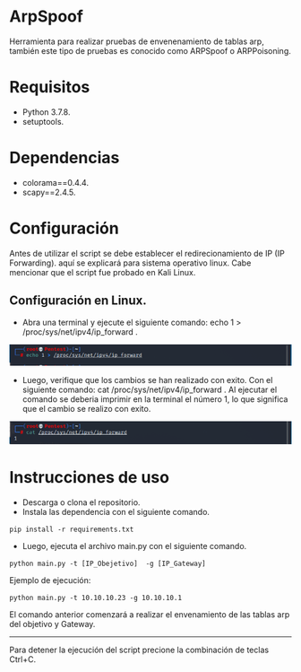 # ArpSpoof
Herramienta para realizar pruebas de envenenamiento de tablas arp, también este tipo de pruebas es conocido como ARPSpoof o ARPPoisoning.
# Requisitos
- Python 3.7.8.
- setuptools.
# Dependencias
- colorama==0.4.4.
- scapy==2.4.5.

# Configuración
Antes de utilizar el script se debe establecer el redirecionamiento de IP (IP Forwarding). aquí se explicará para sistema operativo linux. Cabe mencionar que el script fue probado en Kali Linux.


## Configuración en Linux.
- Abra una terminal y ejecute el siguiente comando: echo 1 > /proc/sys/net/ipv4/ip_forward .

![alt text](https://github.com/LW-Homeless/ArpSpoof/blob/main/img/foto_kali_1.PNG)

- Luego, verifique que los cambios se han realizado con exito. Con el siguiente comando: cat  /proc/sys/net/ipv4/ip_forward . Al ejecutar el comando se deberia imprimir en la terminal el número 1, lo que significa que el cambio se realizo con exito.

![alt text](https://github.com/LW-Homeless/ArpSpoof/blob/main/img/foto_kali_2.PNG)

# Instrucciones de uso
- Descarga o clona el repositorio.
- Instala las dependencia con el siguiente comando.
```
pip install -r requirements.txt
```
- Luego, ejecuta el archivo main.py con el siguiente comando.
```
python main.py -t [IP_Obejetivo]  -g [IP_Gateway]
```
Ejemplo de ejecución:
```
python main.py -t 10.10.10.23 -g 10.10.10.1
```
El comando anterior comenzará a realizar el envenamiento de las tablas arp del objetivo y Gateway.

------------

Para detener la ejecución del script precione la combinación de teclas Ctrl+C.
